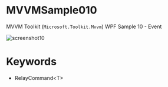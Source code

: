 # MVVMSample010
MVVM Toolkit (`Microsoft.Toolkit.Mvvm`) WPF Sample 10 - Event

![screenshot10](https://user-images.githubusercontent.com/81235941/118587067-df2bb500-b7d6-11eb-8103-a959f46da485.png)

# Keywords

* RelayCommand&lt;T&gt;
